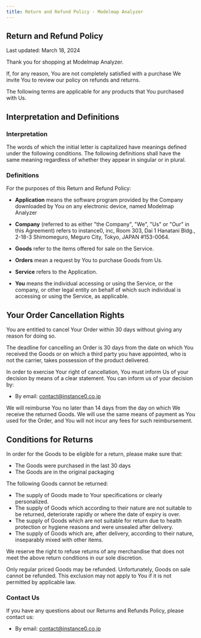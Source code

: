 ```yaml
---
title: Return and Refund Policy - Modelmap Analyzer
---
```

Return and Refund Policy
------------------------

Last updated: March 18, 2024

Thank you for shopping at Modelmap Analyzer.

If, for any reason, You are not completely satisfied with a purchase We invite You to review our policy on refunds and returns.

The following terms are applicable for any products that You purchased with Us.

Interpretation and Definitions
------------------------------

### Interpretation

The words of which the initial letter is capitalized have meanings defined under the following conditions. The following definitions shall have the same meaning regardless of whether they appear in singular or in plural.

### Definitions

For the purposes of this Return and Refund Policy:

*   **Application** means the software program provided by the Company downloaded by You on any electronic device, named Modelmap Analyzer
    
*   **Company** (referred to as either "the Company", "We", "Us" or "Our" in this Agreement) refers to instance0, inc, Room 303, Dai 1 Hanatani Bldg., 2-18-3 Shimomeguro, Meguro City, Tokyo, JAPAN #153-0064.
    
*   **Goods** refer to the items offered for sale on the Service.
    
*   **Orders** mean a request by You to purchase Goods from Us.
    
*   **Service** refers to the Application.
    
*   **You** means the individual accessing or using the Service, or the company, or other legal entity on behalf of which such individual is accessing or using the Service, as applicable.
    

Your Order Cancellation Rights
------------------------------

You are entitled to cancel Your Order within 30 days without giving any reason for doing so.

The deadline for cancelling an Order is 30 days from the date on which You received the Goods or on which a third party you have appointed, who is not the carrier, takes possession of the product delivered.

In order to exercise Your right of cancellation, You must inform Us of your decision by means of a clear statement. You can inform us of your decision by:

*   By email: contact@instance0.co.jp

We will reimburse You no later than 14 days from the day on which We receive the returned Goods. We will use the same means of payment as You used for the Order, and You will not incur any fees for such reimbursement.

Conditions for Returns
----------------------

In order for the Goods to be eligible for a return, please make sure that:

*   The Goods were purchased in the last 30 days
*   The Goods are in the original packaging

The following Goods cannot be returned:

*   The supply of Goods made to Your specifications or clearly personalized.
*   The supply of Goods which according to their nature are not suitable to be returned, deteriorate rapidly or where the date of expiry is over.
*   The supply of Goods which are not suitable for return due to health protection or hygiene reasons and were unsealed after delivery.
*   The supply of Goods which are, after delivery, according to their nature, inseparably mixed with other items.

We reserve the right to refuse returns of any merchandise that does not meet the above return conditions in our sole discretion.

Only regular priced Goods may be refunded. Unfortunately, Goods on sale cannot be refunded. This exclusion may not apply to You if it is not permitted by applicable law.

### Contact Us

If you have any questions about our Returns and Refunds Policy, please contact us:

*   By email: contact@instance0.co.jp